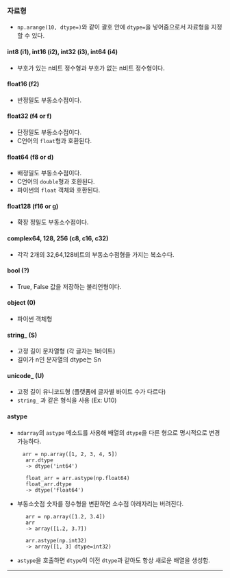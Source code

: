### 자료형
- `np.arange(10, dtype=)`와 같이 괄호 안에 `dtype=`을 넣어줌으로서 자료형을 지정할 수 있다.

#### int8 (i1), int16 (i2), int32 (i3), int64 (i4) 
- 부호가 있는 n비트 정수형과 부호가 없는 n비트 정수형이다.

#### float16 (f2)
- 반정밀도 부동소수점이다.

#### float32 (f4 or f)
- 단정밀도 부동소수점이다.
- C언어의 `float`형과 호환된다.

#### float64 (f8 or d)
- 배정밀도 부동소수점이다.
- C언어의 `double`형과 호환된다.
- 파이썬의 `float` 객체와 호환된다.

#### float128 (f16 or g)
- 확장 정밀도 부동소수점이다.

#### complex64, 128, 256 (c8, c16, c32)
- 각각 2개의 32,64,128비트의 부동소수점형을 가지는 복소수다.

#### bool (?)
- True, False 값을 저장하는 불리언형이다.

#### object (0)
- 파이썬 객체형

#### string_ (S)
- 고정 길이 문자열형 (각 글자는 1바이트)
- 길이가 n인 문자열의 dtype는 Sn

#### unicode_ (U)
- 고정 길이 유니코드형 (플랫폼에 글자별 바이트 수가 다르다)
- `string_` 과 같은 형식을 사용 (Ex: U10)

#### astype
- `ndarray`의 `astype` 메소드를 사용해 배열의 `dtype`을 다른 형으로 명시적으로 변경 가능하다.
```
     arr = np.array([1, 2, 3, 4, 5])
      arr.dtype
      -> dtype('int64')
      
      float_arr = arr.astype(np.float64)
      float_arr.dtype
      -> dtype('float64')
```
  - 부동소숫점 숫자를 정수형을 변환하면 소수점 아래자리는 버려진다.
```
      arr = np.array([1.2, 3.4])
      arr
      -> array([1.2, 3.7])

      arr.astype(np.int32)
      -> array([1, 3] dtype=int32)
```
- `astype`을 호출하면 `dtype`이 이전 `dtype`과 같아도 항상 새로운 배열을 생성함.
---